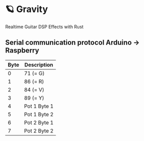 # 🪐 Gravity

Realtime Guitar DSP Effects with Rust

## Serial communication protocol Arduino -> Raspberry

| Byte | Description  |
|------|--------------|
| 0    | 71 (= G)     |
| 1    | 86 (= R)     |
| 2    | 84 (= V)     |
| 3    | 89 (= Y)     |
| 4    | Pot 1 Byte 1 |
| 5    | Pot 1 Byte 2 |
| 6    | Pot 2 Byte 1 |
| 7    | Pot 2 Byte 2 |